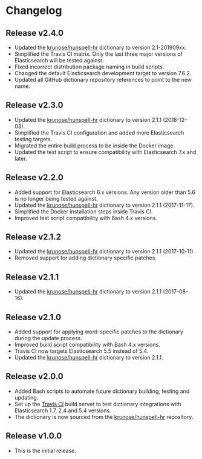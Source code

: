 # Changelog

## Release v2.4.0

* Updated the [krunose/hunspell-hr](https://github.com/krunose/hunspell-hr/blob/master/izmjene-u-rje%C4%8Dniku.md) dictionary to version 2.1-201909xx.
* Simplified the Travis CI matrix. Only the last three major versions of Elasticsearch will be tested against.
* Fixed incorrect distribution package naming in build scripts.
* Changed the default Elasticsearch development target to version 7.6.2.
* Updated all GitHub dictionary repository references to point to the new name.

## Release v2.3.0

* Updated the [krunose/hunspell-hr](https://github.com/krunose/hunspell-hr/blob/master/izmjene-u-rje%C4%8Dniku.md) dictionary to version 2.1.1 (2018-12-03).
* Simplified the Travis CI configuration and added more Elasticsearch testing targets.
* Migrated the entire build process to be inside the Docker image.
* Updated the test script to ensure compatibility with Elasticsearch 7.x and later.

## Release v2.2.0

* Added support for Elasticsearch 6.x versions. Any version older than 5.6 is no longer being tested against.
* Updated the [krunose/hunspell-hr](https://github.com/krunose/hunspell-hr/blob/master/izmjene-u-rje%C4%8Dniku.md) dictionary to version 2.1.1 (2017-11-17).
* Simplified the Docker installation steps inside Travis CI.
* Improved test script compatibility with Bash 4.x versions.

## Release v2.1.2

* Updated the [krunose/hunspell-hr](https://github.com/krunose/hunspell-hr/blob/master/izmjene-u-rje%C4%8Dniku.md) dictionary to version 2.1.1 (2017-10-11).
* Removed support for adding dictionary specific patches.

## Release v2.1.1

* Updated the [krunose/hunspell-hr](https://github.com/krunose/hunspell-hr/blob/master/izmjene-u-rje%C4%8Dniku.md) dictionary to version 2.1.1 (2017-08-16).

## Release v2.1.0

* Added support for applying word-specific patches to the dictionary during the update process.
* Improved build script compatibility with Bash 4.x versions.
* Travis CI now targets Elasticsearch 5.5 instead of 5.4.
* Updated the [krunose/hunspell-hr](https://github.com/krunose/hunspell-hr/blob/master/izmjene-u-rje%C4%8Dniku.md) dictionary to version 2.1.1.

## Release v2.0.0

* Added Bash scripts to automate future dictionary building, testing and updating.
* Set up the [Travis CI](https://travis-ci.org/) build server to test dictionary integrations with Elasticsearch 1.7, 2.4 and 5.4 versions.
* The dictionary is now sourced from the [krunose/hunspell-hr](https://github.com/krunose/hunspell-hr) repository.

## Release v1.0.0

* This is the initial release.
